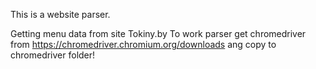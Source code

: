 This is a website parser.

Getting menu data from site Tokiny.by
To work parser get chromedriver from https://chromedriver.chromium.org/downloads 
ang copy to chromedriver folder!